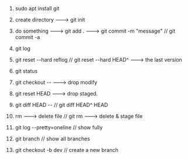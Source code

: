1. sudo apt install git

2. create directory ---> git init

3. do something ---> git add . ---> git commit -m "message" // git commit -a

4. git log 

5. git reset --hard reflog // git reset --hard HEAD^ ---> the last version

6. git status

7. git checkout -- <file> ---> drop modify

8. git reset HEAD <file> ---> drop staged.

9. git diff HEAD -- <file> // git diff HEAD^ HEAD

10. rm <file> ---> delete file // git rm <file> ---> delete & stage file

11. git log --pretty=oneline // show fully

12. git branch // show all branches

13. git checkout -b dev // create a new branch






